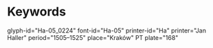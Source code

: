 # Keywords
glyph-id="Ha-05_0224"
font-id="Ha-05"
printer-id="Ha"
printer="Jan Haller"
period="1505–1525"
place="Kraków"
PT plate="168"

